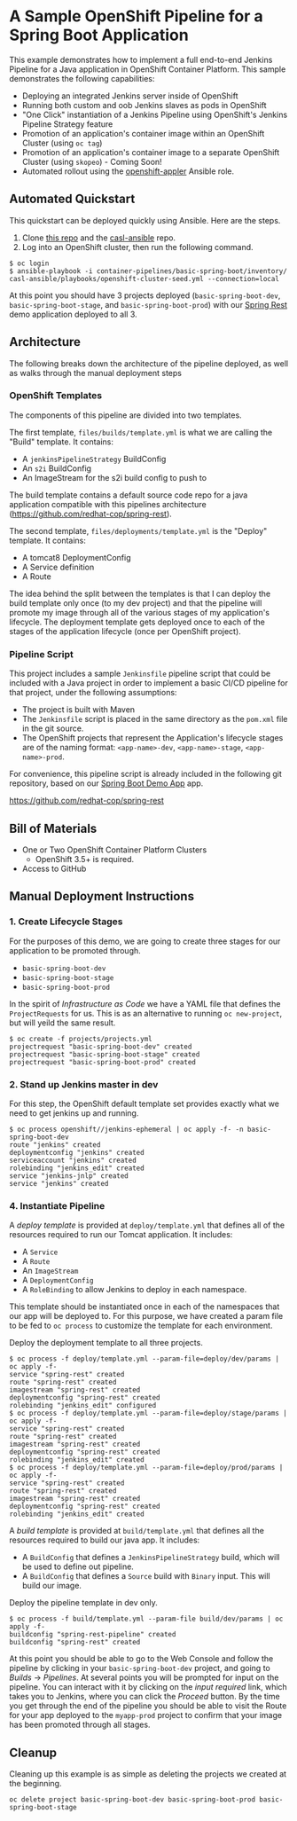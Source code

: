 # A Sample OpenShift Pipeline for a Spring Boot Application

This example demonstrates how to implement a full end-to-end Jenkins Pipeline for a Java application in OpenShift Container Platform. This sample demonstrates the following capabilities:

* Deploying an integrated Jenkins server inside of OpenShift
* Running both custom and oob Jenkins slaves as pods in OpenShift
* "One Click" instantiation of a Jenkins Pipeline using OpenShift's Jenkins Pipeline Strategy feature
* Promotion of an application's container image within an OpenShift Cluster (using `oc tag`)
* Promotion of an application's container image to a separate OpenShift Cluster (using `skopeo`) - Coming Soon!
* Automated rollout using the [openshift-appler](https://github.com/redhat-cop/casl-ansible/tree/master/roles/openshift-applier) Ansible role.

## Automated Quickstart

This quickstart can be deployed quickly using Ansible. Here are the steps.

1. Clone [this repo](https://github.com/redhat-cop/container-pipelines.git) and the [casl-ansible](https://github.com/redhat-cop/casl-ansible.git) repo.
2. Log into an OpenShift cluster, then run the following command.
```
$ oc login
$ ansible-playbook -i container-pipelines/basic-spring-boot/inventory/ casl-ansible/playbooks/openshift-cluster-seed.yml --connection=local
```

At this point you should have 3 projects deployed (`basic-spring-boot-dev`, `basic-spring-boot-stage`, and `basic-spring-boot-prod`) with our [Spring Rest](https://github.com/redhat-cop/spring-rest.git) demo application deployed to all 3.

## Architecture

The following breaks down the architecture of the pipeline deployed, as well as walks through the manual deployment steps

### OpenShift Templates

The components of this pipeline are divided into two templates.

The first template, `files/builds/template.yml` is what we are calling the "Build" template. It contains:

* A `jenkinsPipelineStrategy` BuildConfig
* An `s2i` BuildConfig
* An ImageStream for the s2i build config to push to

The build template contains a default source code repo for a java application compatible with this pipelines architecture (https://github.com/redhat-cop/spring-rest).

The second template, `files/deployments/template.yml` is the "Deploy" template. It contains:

* A tomcat8 DeploymentConfig
* A Service definition
* A Route

The idea behind the split between the templates is that I can deploy the build template only once (to my dev project) and that the pipeline will promote my image through all of the various stages of my application's lifecycle. The deployment template gets deployed once to each of the stages of the application lifecycle (once per OpenShift project).

### Pipeline Script

This project includes a sample `Jenkinsfile` pipeline script that could be included with a Java project in order to implement a basic CI/CD pipeline for that project, under the following assumptions:

* The project is built with Maven
* The `Jenkinsfile` script is placed in the same directory as the `pom.xml` file in the git source.
* The OpenShift projects that represent the Application's lifecycle stages are of the naming format: `<app-name>-dev`, `<app-name>-stage`, `<app-name>-prod`.

For convenience, this pipeline script is already included in the following git repository, based on our [Spring Boot Demo App](https://github.com/redhat-cop/spring-rest) app.

https://github.com/redhat-cop/spring-rest

## Bill of Materials

* One or Two OpenShift Container Platform Clusters
  * OpenShift 3.5+ is required.
* Access to GitHub

## Manual Deployment Instructions

### 1. Create Lifecycle Stages

For the purposes of this demo, we are going to create three stages for our application to be promoted through.

- `basic-spring-boot-dev`
- `basic-spring-boot-stage`
- `basic-spring-boot-prod`

In the spirit of _Infrastructure as Code_ we have a YAML file that defines the `ProjectRequests` for us. This is as an alternative to running `oc new-project`, but will yeild the same result.

```
$ oc create -f projects/projects.yml
projectrequest "basic-spring-boot-dev" created
projectrequest "basic-spring-boot-stage" created
projectrequest "basic-spring-boot-prod" created
```

### 2. Stand up Jenkins master in dev

For this step, the OpenShift default template set provides exactly what we need to get jenkins up and running.

```
$ oc process openshift//jenkins-ephemeral | oc apply -f- -n basic-spring-boot-dev
route "jenkins" created
deploymentconfig "jenkins" created
serviceaccount "jenkins" created
rolebinding "jenkins_edit" created
service "jenkins-jnlp" created
service "jenkins" created
```

### 4. Instantiate Pipeline

A _deploy template_ is provided at `deploy/template.yml` that defines all of the resources required to run our Tomcat application. It includes:

* A `Service`
* A `Route`
* An `ImageStream`
* A `DeploymentConfig`
* A `RoleBinding` to allow Jenkins to deploy in each namespace.

This template should be instantiated once in each of the namespaces that our app will be deployed to. For this purpose, we have created a param file to be fed to `oc process` to customize the template for each environment.

Deploy the deployment template to all three projects.
```
$ oc process -f deploy/template.yml --param-file=deploy/dev/params | oc apply -f-
service "spring-rest" created
route "spring-rest" created
imagestream "spring-rest" created
deploymentconfig "spring-rest" created
rolebinding "jenkins_edit" configured
$ oc process -f deploy/template.yml --param-file=deploy/stage/params | oc apply -f-
service "spring-rest" created
route "spring-rest" created
imagestream "spring-rest" created
deploymentconfig "spring-rest" created
rolebinding "jenkins_edit" created
$ oc process -f deploy/template.yml --param-file=deploy/prod/params | oc apply -f-
service "spring-rest" created
route "spring-rest" created
imagestream "spring-rest" created
deploymentconfig "spring-rest" created
rolebinding "jenkins_edit" created
```

A _build template_ is provided at `build/template.yml` that defines all the resources required to build our java app. It includes:

* A `BuildConfig` that defines a `JenkinsPipelineStrategy` build, which will be used to define out pipeline.
* A `BuildConfig` that defines a `Source` build with `Binary` input. This will build our image.

Deploy the pipeline template in dev only.
```
$ oc process -f build/template.yml --param-file build/dev/params | oc apply -f-
buildconfig "spring-rest-pipeline" created
buildconfig "spring-rest" created
```

At this point you should be able to go to the Web Console and follow the pipeline by clicking in your `basic-spring-boot-dev` project, and going to *Builds* -> *Pipelines*. At several points you will be prompted for input on the pipeline. You can interact with it by clicking on the _input required_ link, which takes you to Jenkins, where you can click the *Proceed* button. By the time you get through the end of the pipeline you should be able to visit the Route for your app deployed to the `myapp-prod` project to confirm that your image has been promoted through all stages.

## Cleanup

Cleaning up this example is as simple as deleting the projects we created at the beginning.

```
oc delete project basic-spring-boot-dev basic-spring-boot-prod basic-spring-boot-stage
```
